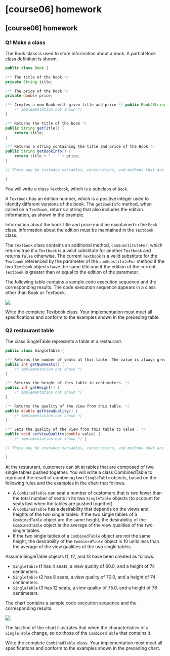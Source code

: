 # \[course06] homework

## \[course06] homework

### Q1 Make a class

The Book class is used to store information about a book. A partial Book class definition is shown.

```java
public class Book {

/** The title of the book */ 
private String title;

/** The price of the book */ 
private double price;

/** Creates a new Book with given title and price */ public Book(String bookTitle, double bookPrice) { 
    /* implementation not shown */ 
}

/** Returns the title of the book */ 
public String getTitle() { 
    return title; 
}

/** Returns a string containing the title and price of the Book */ 
public String getBookInfo() { 
    return title + " - " + price; 
}

// There may be instance variables, constructors, and methods that are not shown.

}
```

You will write a class `Textbook`, which is a subclass of `Book`.

A `Textbook` has an edition number, which is a positive integer used to identify different versions of the book. The `getBookInfo` method, when called on a `Textbook`, returns a string that also includes the edition information, as shown in the example.

Information about the book title and price must be maintained in the `Book` class. Information about the edition must be maintained in the `Textbook` class.

The `Textbook` class contains an additional method, `canSubstituteFor`, which returns true if a `Textbook` is a valid substitute for another `Textbook` and returns `false` otherwise. The current `Textbook` is a valid substitute for the `Textbook` referenced by the parameter of the `canSubstituteFor` method if the two `Textbook` objects have the same title and if the edition of the current `Textbook` is greater than or equal to the edition of the parameter.

The following table contains a sample code execution sequence and the corresponding results. The code execution sequence appears in a class other than Book or Textbook.

![](http://ossp.pengjunjie.com/mweb/16771335462124.jpg)

Write the complete Textbook class. Your implementation must meet all specifications and conform to the examples shown in the preceding table.

### Q2 restaurant table

The class SingleTable represents a table at a restaurant.

```java
public class SingleTable {

/** Returns the number of seats at this table. The value is always greater than or equal to 4. */ 
public int getNumSeats() { 
    /* implementation not shown */ 
}

/** Returns the height of this table in centimeters. */ 
public int getHeight() { 
    /* implementation not shown */ 
}

/** Returns the quality of the view from this table. */ 
public double getViewQuality() { 
    /* implementation not shown */
}

/** Sets the quality of the view from this table to value . */ 
public void setViewQuality(double value) { 
    /* implementation not shown */ }

// There may be instance variables, constructors, and methods that are not shown.

}
```

At the restaurant, customers can sit at tables that are composed of two single tables pushed together. You will write a class CombinedTable to represent the result of combining two `SingleTable` objects, based on the following rules and the examples in the chart that follows.

* A `CombinedTable` can seat a number of customers that is two fewer than the total number of seats in its two `SingleTable` objects (to account for seats lost when the tables are pushed together).
* A `CombinedTable` has a desirability that depends on the views and heights of the two single tables. If the two single tables of a `CombinedTable` object are the same height, the desirability of the `CombinedTable` object is the average of the view qualities of the two single tables.
* If the two single tables of a `CombinedTable` object are not the same height, the desirability of the `CombinedTable` object is 10 units less than the average of the view qualities of the two single tables.

Assume SingleTable objects t1, t2, and t3 have been created as follows.

* `SingleTable` t1 has 4 seats, a view quality of 60.0, and a height of 74 centimeters.
* `SingleTable` t2 has 8 seats, a view quality of 70.0, and a height of 74 centimeters.
* `SingleTable` t3 has 12 seats, a view quality of 75.0, and a height of 76 centimeters.

The chart contains a sample code execution sequence and the corresponding results.

![](http://ossp.pengjunjie.com/mweb/16771342948525.jpg)

The last line of the chart illustrates that when the characteristics of a `SingleTable` change, so do those of the `CombinedTable` that contains it.

Write the complete `CombinedTable` class. Your implementation must meet all specifications and conform to the examples shown in the preceding chart.
